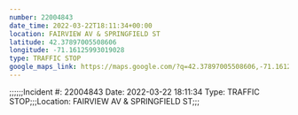 ```yaml
---
number: 22004843
date_time: 2022-03-22T18:11:34+00:00
location: FAIRVIEW AV & SPRINGFIELD ST
latitude: 42.37897005508606
longitude: -71.16125993019028
type: TRAFFIC STOP
google_maps_link: https://maps.google.com/?q=42.37897005508606,-71.16125993019028
---
```


;;;;;;Incident #: 22004843   Date: 2022-03-22 18:11:34   Type: TRAFFIC STOP;;;Location: FAIRVIEW AV & SPRINGFIELD ST;;;
